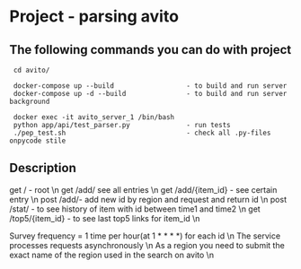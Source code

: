 Project - parsing avito
=======================


## The following commands you can do with project

```
 cd avito/

 docker-compose up --build                  - to build and run server
 docker-compose up -d --build               - to build and run server background

 docker exec -it avito_server_1 /bin/bash
 python app/api/test_parser.py              - run tests
 ./pep_test.sh                              - check all .py-files onpycode stile
```

## Description

get / - root \n
get /add/ see all entries \n
get /add/{item_id} - see certain entry \n
post /add/- add new id by region and request and return id \n
post /stat/ - to see history of item with id between time1 and time2 \n
get /top5/{item_id} - to see last top5 links for item_id \n

Survey frequency = 1 time per hour(at 1 * * * *) for each id \n
The service processes requests asynchronously \n
As a region you need to submit the exact name of the region used in the search on avito \n
